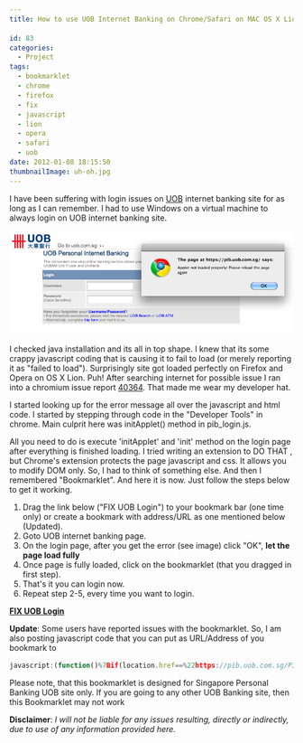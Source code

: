 ```yaml
---
title: How to use UOB Internet Banking on Chrome/Safari on MAC OS X Lion

id: 83
categories:
  - Project
tags:
  - bookmarklet
  - chrome
  - firefox
  - fix
  - javascript
  - lion
  - opera
  - safari
  - uob
date: 2012-01-08 18:15:50
thumbnailImage: uh-oh.jpg
---
```


I have been suffering with login issues on [UOB](https://www.uob.com.sg/personal/index.html) internet banking site for as long as I can remember. I had to use Windows on a virtual machine to always login on UOB internet banking site.

<!--more-->

![type-banner](UOB-ERROR.png "Error Message on Login Page in Chrome")

I checked java installation and its all in top shape. I knew that its some crappy javascript coding that is causing it to fail to load (or merely reporting it as "failed to load"). Surprisingly site got loaded perfectly on Firefox and Opera on OS X Lion. Puh! After searching internet for possible issue I ran into a chromium issue report [40364](https://code.google.com/p/chromium/issues/detail?id=40364). That made me wear my developer hat.

I started looking up for the error message all over the javascript and html code. I started by stepping through code in the "Developer Tools" in chrome. Main culprit here was initApplet() method in pib_login.js.

All you need to do is execute 'initApplet' and 'init' method on the login page after everything is finished loading. I tried writing an extension to DO THAT , but Chrome's extension protects the page javascript and css. It allows you to modify DOM only. So, I had to think of something else. And then I remembered "Bookmarklet". And here it is now. Just follow the steps below to get it working.

1. Drag the link below ("FIX UOB Login") to your bookmark bar (one time only) or create a bookmark with address/URL as one mentioned below (Updated).
1. Goto UOB internet banking page.
1. On the login page, after you get the error (see image) click "OK", **let the page load fully**
1. Once page is fully loaded, click on the bookmarklet (that you dragged in first step).
1. That's it you can login now.
1. Repeat step 2-5, every time you want to login.

**[FIX UOB Login][1]**

**Update**: Some users have reported issues with the bookmarklet. So, I am also posting javascript code that you can put as URL/Address of you bookmark to

```js
javascript:(function()%7Bif(location.href==%22https://pib.uob.com.sg/PIBLogin/appmanager/Login/Public%22)%7BinitApplet();init();%7D%7D)();
```

Please note, that this bookmarklet is designed for Singapore Personal Banking UOB site only. If you are going to any other UOB Banking site, then this Bookmarklet may not work

**Disclaimer**: _I will not be liable for any issues resulting, directly or indirectly, due to use of any information provided here._

[1]: javascript:(function()%7Bif(location.href==%22https://pib.uob.com.sg/PIBLogin/appmanager/Login/Public%22)%7BinitApplet();init();%7D%7D)();
